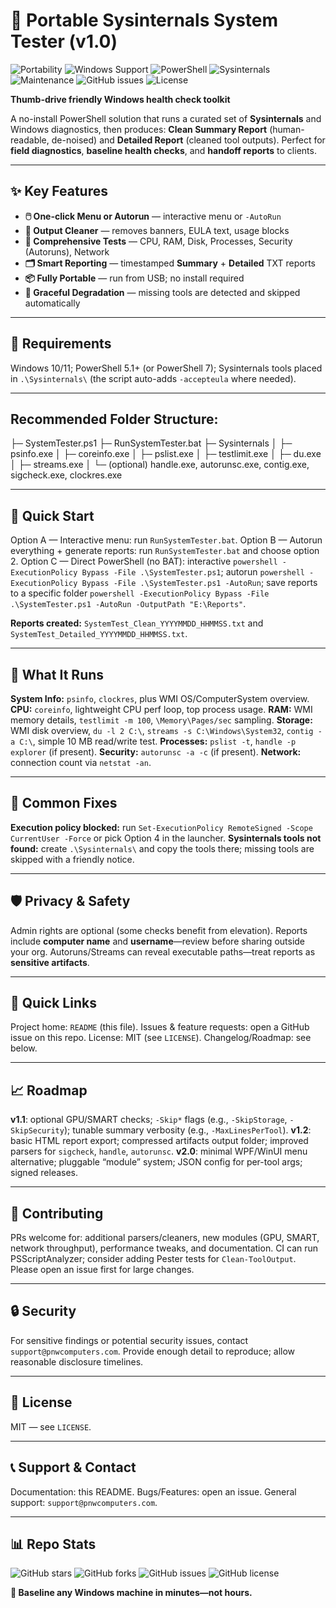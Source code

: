# 🚀 Portable Sysinternals System Tester (v1.0)

![Portability](https://img.shields.io/badge/Portable-Yes-brightgreen) ![Windows Support](https://img.shields.io/badge/Windows-10%20%7C%2011-blue) ![PowerShell](https://img.shields.io/badge/PowerShell-5.1%2B-blue) ![Sysinternals](https://img.shields.io/badge/Sysinternals-Supported-purple) ![Maintenance](https://img.shields.io/badge/Maintained-Yes-green) ![GitHub issues](https://img.shields.io/github/issues/Pnwcomputers/PortableSysinternalsTester) ![License](https://img.shields.io/github/license/Pnwcomputers/PortableSysinternalsTester)

**Thumb-drive friendly Windows health check toolkit**

A no-install PowerShell solution that runs a curated set of **Sysinternals** and Windows diagnostics, then produces: **Clean Summary Report** (human-readable, de-noised) and **Detailed Report** (cleaned tool outputs). Perfect for **field diagnostics**, **baseline health checks**, and **handoff reports** to clients.

---

## ✨ Key Features

* **🖱️ One-click Menu or Autorun** — interactive menu or `-AutoRun`
* **🧹 Output Cleaner** — removes banners, EULA text, usage blocks
* **🧠 Comprehensive Tests** — CPU, RAM, Disk, Processes, Security (Autoruns), Network
* **🗂️ Smart Reporting** — timestamped **Summary** + **Detailed** TXT reports
* **📦 Fully Portable** — run from USB; no install required
* **🧰 Graceful Degradation** — missing tools are detected and skipped automatically

---

## 🧩 Requirements

Windows 10/11; PowerShell 5.1+ (or PowerShell 7); Sysinternals tools placed in `.\Sysinternals\` (the script auto-adds `-accepteula` where needed).

---

## Recommended Folder Structure:
├─ SystemTester.ps1
├─ RunSystemTester.bat
├─ Sysinternals
│ ├─ psinfo.exe
│ ├─ coreinfo.exe
│ ├─ pslist.exe
│ ├─ testlimit.exe
│ ├─ du.exe
│ ├─ streams.exe
│ └─ (optional) handle.exe, autorunsc.exe, contig.exe, sigcheck.exe, clockres.exe

---

## 🚀 Quick Start

Option A — Interactive menu: run `RunSystemTester.bat`.
Option B — Autorun everything + generate reports: run `RunSystemTester.bat` and choose option 2.
Option C — Direct PowerShell (no BAT): interactive `powershell -ExecutionPolicy Bypass -File .\SystemTester.ps1`; autorun `powershell -ExecutionPolicy Bypass -File .\SystemTester.ps1 -AutoRun`; save reports to a specific folder `powershell -ExecutionPolicy Bypass -File .\SystemTester.ps1 -AutoRun -OutputPath "E:\Reports"`.

**Reports created:** `SystemTest_Clean_YYYYMMDD_HHMMSS.txt` and `SystemTest_Detailed_YYYYMMDD_HHMMSS.txt`.

---

## 🧪 What It Runs

**System Info:** `psinfo`, `clockres`, plus WMI OS/ComputerSystem overview.
**CPU:** `coreinfo`, lightweight CPU perf loop, top process usage.
**RAM:** WMI memory details, `testlimit -m 100`, `\Memory\Pages/sec` sampling.
**Storage:** WMI disk overview, `du -l 2 C:\`, `streams -s C:\Windows\System32`, `contig -a C:\`, simple 10 MB read/write test.
**Processes:** `pslist -t`, `handle -p explorer` (if present).
**Security:** `autorunsc -a -c` (if present).
**Network:** connection count via `netstat -an`.

---

## 🔧 Common Fixes

**Execution policy blocked:** run `Set-ExecutionPolicy RemoteSigned -Scope CurrentUser -Force` or pick Option 4 in the launcher.
**Sysinternals tools not found:** create `.\Sysinternals\` and copy the tools there; missing tools are skipped with a friendly notice.

---

## 🛡️ Privacy & Safety

Admin rights are optional (some checks benefit from elevation). Reports include **computer name** and **username**—review before sharing outside your org. Autoruns/Streams can reveal executable paths—treat reports as **sensitive artifacts**.

---

## 🧭 Quick Links

Project home: `README` (this file).
Issues & feature requests: open a GitHub issue on this repo.
License: MIT (see `LICENSE`).
Changelog/Roadmap: see below.

---

## 📈 Roadmap

**v1.1**: optional GPU/SMART checks; `-Skip*` flags (e.g., `-SkipStorage`, `-SkipSecurity`); tunable summary verbosity (e.g., `-MaxLinesPerTool`).
**v1.2**: basic HTML report export; compressed artifacts output folder; improved parsers for `sigcheck`, `handle`, `autorunsc`.
**v2.0**: minimal WPF/WinUI menu alternative; pluggable “module” system; JSON config for per-tool args; signed releases.

---

## 🤝 Contributing

PRs welcome for: additional parsers/cleaners, new modules (GPU, SMART, network throughput), performance tweaks, and documentation. CI can run PSScriptAnalyzer; consider adding Pester tests for `Clean-ToolOutput`. Please open an issue first for large changes.

---

## 🔒 Security

For sensitive findings or potential security issues, contact `support@pnwcomputers.com`. Provide enough detail to reproduce; allow reasonable disclosure timelines.

---

## 📄 License

MIT — see `LICENSE`.

---

## 📞 Support & Contact

Documentation: this README.
Bugs/Features: open an issue.
General support: `support@pnwcomputers.com`.

---

## 📊 Repo Stats

![GitHub stars](https://img.shields.io/github/stars/Pnwcomputers/PortableSysinternalsTester) ![GitHub forks](https://img.shields.io/github/forks/Pnwcomputers/PortableSysinternalsTester) ![GitHub issues](https://img.shields.io/github/issues/Pnwcomputers/PortableSysinternalsTester) ![GitHub license](https://img.shields.io/github/license/Pnwcomputers/PortableSysinternalsTester)

**🎯 Baseline any Windows machine in minutes—not hours.**
